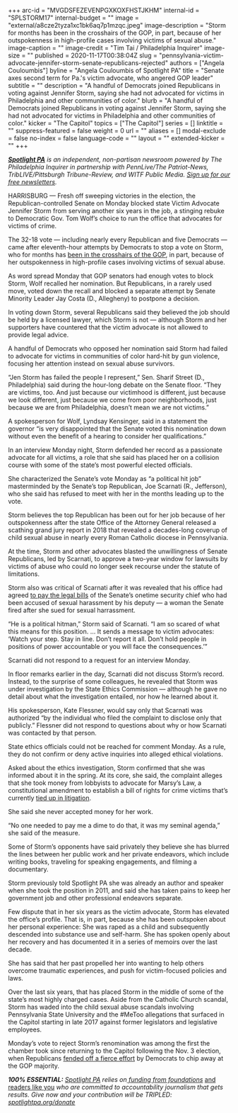 +++
arc-id = "MVGDSFEZEVENPGXKOXFHSTJKHM"
internal-id = "SPLSTORM17"
internal-budget = ""
image = "external/a8cze2tyza1xc1bk6aq7p1mzqc.jpeg"
image-description = "Storm for months has been in the crosshairs of the GOP, in part, because of her outspokenness in high-profile cases involving victims of sexual abuse."
image-caption = ""
image-credit = "Tim Tai / Philadelphia Inquirer"
image-size = ""
published = 2020-11-17T00:38:04Z
slug = "pennsylvania-victim-advocate-jennifer-storm-senate-republicans-rejected"
authors = ["Angela Couloumbis"]
byline = "Angela Couloumbis of Spotlight PA"
title = "Senate axes second term for Pa.'s victim advocate, who angered GOP leader"
subtitle = ""
description = "A handful of Democrats joined Republicans in voting against Jennifer Storm, saying she had not advocated for victims in Philadelphia and other communities of color."
blurb = "A handful of Democrats joined Republicans in voting against Jennifer Storm, saying she had not advocated for victims in Philadelphia and other communities of color."
kicker = "The Capitol"
topics = ["The Capitol"]
series = []
linktitle = ""
suppress-featured = false
weight = 0
url = ""
aliases = []
modal-exclude = false
no-index = false
language-code = ""
layout = ""
extended-kicker = ""
+++

<a href="https://www.spotlightpa.org/"><i><b>Spotlight PA</b></i></a><i> is an independent, non-partisan newsroom powered by The Philadelphia Inquirer in partnership with PennLive/The Patriot-News, TribLIVE/Pittsburgh Tribune-Review, and WITF Public Media. </i><a href="https://www.spotlightpa.org/newsletters"><i>Sign up for our free newsletters</i></a><i>.</i>

HARRISBURG — Fresh off sweeping victories in the election, the Republican-controlled Senate on Monday blocked state Victim Advocate Jennifer Storm from serving another six years in the job, a stinging rebuke to Democratic Gov. Tom Wolf’s choice to run the office that advocates for victims of crime.

The 32-18 vote — including nearly every Republican and five Democrats — came after eleventh-hour attempts by Democrats to stop a vote on Storm, who for months has <a href="https://www.spotlightpa.org/news/2020/09/pa-jennifer-storm-victim-advocate-senate-joe-scarnati/">been in the crosshairs of the GOP</a>, in part, because of her outspokenness in high-profile cases involving victims of sexual abuse.

As word spread Monday that GOP senators had enough votes to block Storm, Wolf recalled her nomination. But Republicans, in a rarely used move, voted down the recall and blocked a separate attempt by Senate Minority Leader Jay Costa (D., Allegheny) to postpone a decision.

In voting down Storm, several Republicans said they believed the job should be held by a licensed lawyer, which Storm is not — although Storm and her supporters have countered that the victim advocate is not allowed to provide legal advice.

A handful of Democrats who opposed her nomination said Storm had failed to advocate for victims in communities of color hard-hit by gun violence, focusing her attention instead on sexual abuse survivors.

“Jen Storm has failed the people I represent,” Sen. Sharif Street (D., Philadelphia) said during the hour-long debate on the Senate floor. “They are victims, too. And just because our victimhood is different, just because we look different, just because we come from poor neighborhoods, just because we are from Philadelphia, doesn’t mean we are not victims.”

<script src="https://www.spotlightpa.org/embed.js" async></script><div data-spl-embed-version="1" data-spl-src="https://www.spotlightpa.org/embeds/newsletter/"></div>

A spokesperson for Wolf, Lyndsay Kensinger, said in a statement the governor “is very disappointed that the Senate voted this nomination down without even the benefit of a hearing to consider her qualifications.”

In an interview Monday night, Storm defended her record as a passionate advocate for all victims, a role that she said has placed her on a collision course with some of the state’s most powerful elected officials.

She characterized the Senate’s vote Monday as “a political hit job” masterminded by the Senate’s top Republican, Joe Scarnati (R., Jefferson), who she said has refused to meet with her in the months leading up to the vote.

Storm believes the top Republican has been out for her job because of her outspokenness after the state Office of the Attorney General released a scathing grand jury report in 2018 that revealed a decades-long coverup of child sexual abuse in nearly every Roman Catholic diocese in Pennsylvania.

At the time, Storm and other advocates blasted the unwillingness of Senate Republicans, led by Scarnati, to approve a two-year window for lawsuits by victims of abuse who could no longer seek recourse under the statute of limitations.

Storm also was critical of Scarnati after it was revealed that his office had agreed <a href="https://www.inquirer.com/philly/news/politics/pa-senate-security-force-convulsed-by-harassment-complaints-lawsuits-20181016.html">to pay the legal bills</a> of the Senate’s onetime security chief who had been accused of sexual harassment by his deputy — a woman the Senate fired after she sued for sexual harrassment.

“He is a political hitman,” Storm said of Scarnati. “I am so scared of what this means for this position. … It sends a message to victim advocates: ‘Watch your step. Stay in line. Don’t report it all. Don’t hold people in positions of power accountable or you will face the consequences.’”

Scarnati did not respond to a request for an interview Monday.

In floor remarks earlier in the day, Scarnati did not discuss Storm’s record. Instead, to the surprise of some colleagues, he revealed that Storm was under investigation by the State Ethics Commission — although he gave no detail about what the investigation entailed, nor how he learned about it.

His spokesperson, Kate Flessner, would say only that Scarnati was authorized “by the individual who filed the complaint to disclose only that publicly.” Flessner did not respond to questions about why or how Scarnati was contacted by that person.

State ethics officials could not be reached for comment Monday. As a rule, they do not confirm or deny active inquiries into alleged ethical violations.

Asked about the ethics investigation, Storm confirmed that she was informed about it in the spring. At its core, she said, the complaint alleges that she took money from lobbyists to advocate for Marsy’s Law, a constitutional amendment to establish a bill of rights for crime victims that’s currently <a href="https://www.post-gazette.com/news/crime-courts/2020/06/10/Pennsylvania-Commonwealth-Court-panel-hears-argument-Marsys-Law-victims-rights/stories/202006100112">tied up in litigation</a>.

She said she never accepted money for her work.

“No one needed to pay me a dime to do that, it was my seminal agenda,” she said of the measure.

Some of Storm’s opponents have said privately they believe she has blurred the lines between her public work and her private endeavors, which include writing books, traveling for speaking engagements, and filming a documentary.

<script src="https://www.spotlightpa.org/embed.js" async></script><div data-spl-embed-version="1" data-spl-src="https://www.spotlightpa.org/embeds/donate/?teaser_text=Spotlight%20PA%20provides%20essential%2C%20public-service%20journalism%20thanks%20to%20its%20dedicated%20and%20passionate%20members.%20%3Cb%3EJoin%20today%20and%20we'll%20DOUBLE%20your%20gift.%3C%2Fb%3E&cta_text=YES%2C%20DOUBLE%20MY%20GIFT&eyebrow_text=BECOME%20A%20MEMBER"></div>

Storm previously told Spotlight PA she was already an author and speaker when she took the position in 2011, and said she has taken pains to keep her government job and other professional endeavors separate.

Few dispute that in her six years as the victim advocate, Storm has elevated the office’s profile. That is, in part, because she has been outspoken about her personal experience: She was raped as a child and subsequently descended into substance use and self-harm. She has spoken openly about her recovery and has documented it in a series of memoirs over the last decade.

She has said that her past propelled her into wanting to help others overcome traumatic experiences, and push for victim-focused policies and laws.

Over the last six years, that has placed Storm in the middle of some of the state’s most highly charged cases. Aside from the Catholic Church scandal, Storm has waded into the child sexual abuse scandals involving Pennsylvania State University and the #MeToo allegations that surfaced in the Capitol starting in late 2017 against former legislators and legislative employees.

Monday’s vote to reject Storm’s renomination was among the first the chamber took since returning to the Capitol following the Nov. 3 election, when Republicans <a href="https://www.spotlightpa.org/news/2020/11/pennsylvania-democrats-election-2020-down-ballot-losses-biden-trump/">fended off a fierce effort</a> by Democrats to chip away at the GOP majority.

<i><b>100% ESSENTIAL:</b></i><i> </i><a href="https://www.spotlightpa.org/"><i>Spotlight PA</i></a><i> relies on</i><a href="https://www.spotlightpa.org/support"><i> funding from foundations</i></a><i> </i><a href="https://www.spotlightpa.org/support">and readers like you</a><i> who are committed to accountability journalism that gets results. Give now and your contribution will be TRIPLED: </i><a href="http://spotlightpa.org/donate"><i>spotlightpa.org/donate</i></a>
